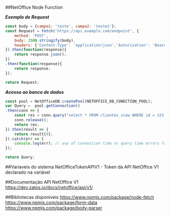 ##NetOffice Node Function

***Exemplo de Request***	
```javascript	
const body = {campo1: 'teste', campo2: 'teste2'};
const Request = fetch('https://api.exemplo.com/endpoint', {
	method: 'POST',
	body: JSON.stringify(body),
	headers: {'Content-Type': 'application/json','Autorization': 'Bearer 2ihji23hrf23r'}
}).then(function(response){
	return response.json();
})
.then(function(response){
	return response;
});

return Request;
```


***Acesso ao banco de dados***
```javascript	
const pool = NetOfficeDB.createPool(NETOFFICE_DB_CONECTION_POOL);
var Query =  pool.getConnection()
.then(conn => {
	const res = conn.query("select * FROM clientes_view WHERE id = 123 ");
	conn.release();
	return res;
}).then(result => {
	return result[0];
}).catch(err => {
	console.log(err); // any of connection time or query time errors from above<br>
});

return Query;
```

##Variaveis do sistema
NetOfficeTokenAPIV1 - Token da API NetOffice V1 declarado na variável <b></b><br>


##Documentação API NetOffice V1
https://dev.zatos.io/docs/netoffice/api/v1/

##Bibliotecas disponíveis
https://www.npmjs.com/package/node-fetch
https://www.npmjs.com/package/form-data
https://www.npmjs.com/package/body-parser
